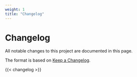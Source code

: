 ```yaml
---
weight: 1
title: "Changelog"
---
```


# Changelog

All notable changes to this project are documented in this page.

The format is based on [Keep a Changelog].

[Keep a Changelog]: https://keepachangelog.com/en/1.1.0/

{{< changelog >}}
